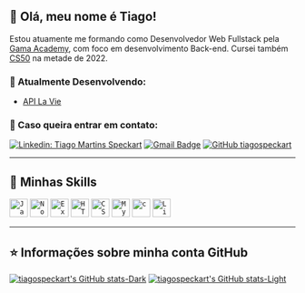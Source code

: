 ## 🐧 Olá, meu nome é <strong>Tiago!</strong>

Estou atuamente me formando como Desenvolvedor Web Fullstack pela [Gama Academy](https://www.gama.academy/gama-experience/desenvolvimento-web), com foco em desenvolvimento Back-end.
Cursei também [CS50](https://cs50.harvard.edu/x/2022/) na metade de 2022.

### 🔭 Atualmente Desenvolvendo:
- [API La Vie](https://github.com/tiagospeckart/API-la-vie)

### 💬 Caso queira entrar em contato:
[![Linkedin: Tiago Martins Speckart](https://img.shields.io/badge/-Tiago_Martins_Speckart-blue?style=flat-square&logo=Linkedin&logoColor=white&link=https://www.linkedin.com/in/tiago-martins-speckart-27b518247/)](https://www.linkedin.com/in/tiago-martins-speckart-27b518247/)
[![Gmail Badge](https://img.shields.io/badge/-tiagospeckart@gmail.com-006bed?style=flat-square&logo=Gmail&logoColor=white&link=mailto:tiagospeckart@gmail.com)](mailto:tiagospeckart@gmail.com)
[![GitHub tiagospeckart]( https://img.shields.io/github/followers/tiagospeckart?label=follow&style=social)](https://github.com/tiagospeckart)

----

## 🚀 Minhas Skills

<code><img height="32" src="https://img.shields.io/badge/JavaScript-323330?style=for-the-badge&logo=javascript&logoColor=F7DF1E" alt="Javascript"/></code>
<code><img height="32" src="https://img.shields.io/badge/Node.js-43853D?style=for-the-badge&logo=node.js&logoColor=white" alt="Nodejs"/></code>
<code><img height="32" src="https://img.shields.io/badge/Express.js-404D59?style=for-the-badge" alt="Express.js"/></code>
<code><img height="32" src="https://img.shields.io/badge/HTML5-E34F26?style=for-the-badge&logo=html5&logoColor=white" alt="HTML5"/></code>
<code><img height="32" src="https://img.shields.io/badge/CSS3-1572B6?style=for-the-badge&logo=css3&logoColor=white" alt="CSS"/></code>
<code><img height="32" src="https://img.shields.io/badge/MySQL-00000F?style=for-the-badge&logo=mysql&logoColor=white" alt="MySQL"/></code>
<code><img height="32" src="https://img.shields.io/badge/C-00599C?style=for-the-badge&logo=c&logoColor=white" alt="c"/></code>
<code><img height="32" src="https://img.shields.io/badge/Linux-E34F26?style=for-the-badge&logo=linux&logoColor=black" alt="Linux"/></code>

---

## ⭐ Informações sobre minha conta GitHub
[![tiagospeckart's GitHub stats-Dark](https://github-readme-stats.vercel.app/api?username=tiagospeckart&show_icons=true&theme=dracula#gh-dark-mode-only)](https://github.com/anuraghazra/github-readme-stats#gh-dark-mode-only)
[![tiagospeckart's GitHub stats-Light](https://github-readme-stats.vercel.app/api?username=tiagospeckart&show_icons=true&theme=vue#gh-light-mode-only)](https://github.com/anuraghazra/github-readme-stats#gh-light-mode-only)

<!---
tiagospeckart/tiagospeckart is a ✨ special ✨ repository because its `README.md` (this file) appears on your GitHub profile.
You can click the Preview link to take a look at your changes.
--->
